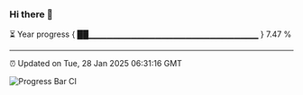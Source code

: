 ### Hi there 👋

⏳ Year progress { ██▁▁▁▁▁▁▁▁▁▁▁▁▁▁▁▁▁▁▁▁▁▁▁▁▁▁▁▁ } 7.47 %

---

⏰ Updated on Tue, 28 Jan 2025 06:31:16 GMT

![Progress Bar CI](https://github.com/DhruviPatel157/GitHub-Actions-Demo/workflows/Progress%20Bar%20CI/badge.svg)

